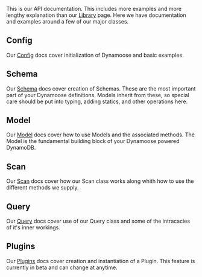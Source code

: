 This is our API documentation. This includes more examples and more lengthy explanation than our [Library](/lib/about) page. Here we have documentation and examples around a few of our major classes.

## Config

Our [Config](/api/config/) docs cover initialization of Dynamoose and basic examples.

## Schema

Our [Schema](/api/schema/) docs cover creation of Schemas. These are the most important part of your Dynamoose definitions. Models inherit from these, so special care should be put into typing, adding statics, and other operations here.

## Model

Our [Model](/api/model/) docs cover how to use Models and the associated methods. The Model is the fundamental building block of your Dynamoose powered DynamoDB.

## Scan

Our [Scan](/api/scan/) docs cover how our Scan class works along whith how to use the different methods we supply.

## Query

Our [Query](/api/query/) docs cover use of our Query class and some of the intracacies of it's inner workings.

## Plugins

Our [Plugins](/api/plugins/) docs cover creation and instantiation of a Plugin. This feature is currently in beta and can change at anytime.
